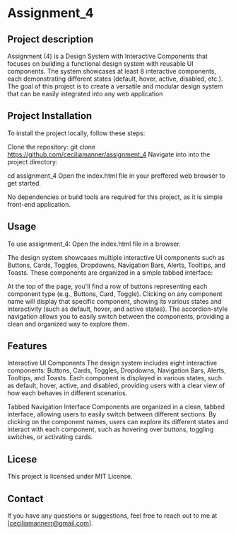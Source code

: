 # Assignment_4

## Project description
Assignment (4) is a Design System with Interactive Components that focuses on building a functional design system with reusable UI components. The system showcases at least 8 interactive components, each demonstrating different states (default, hover, active, disabled, etc.). The goal of this project is to create a versatile and modular design system that can be easily integrated into any web application


## Project Installation 
To install the project locally, follow these steps:

Clone the repository:
git clone https://github.com/ceciliamanner/assignment_4
Navigate into into the project directory:

cd assignment_4 
Open the index.html file in your preffered web browser to get started.

No dependencies or build tools are required for this project, as it is simple front-end application. 


## Usage
To use assignment_4:
Open the index.html file in a browser. 

The design system showcases multiple interactive UI components such as Buttons, Cards, Toggles, Dropdowns, Navigation Bars, Alerts, Tooltips, and Toasts. These components are organized in a simple tabbed interface:

At the top of the page, you'll find a row of buttons representing each component type (e.g., Buttons, Card, Toggle).
Clicking on any component name will display that specific component, showing its various states and interactivity (such as default, hover, and active states).
The accordion-style navigation allows you to easily switch between the components, providing a clean and organized way to explore them.


## Features 
Interactive UI Components
The design system includes eight interactive components: Buttons, Cards, Toggles, Dropdowns, Navigation Bars, Alerts, Tooltips, and Toasts. Each component is displayed in various states, such as default, hover, active, and disabled, providing users with a clear view of how each behaves in different scenarios.

Tabbed Navigation Interface
Components are organized in a clean, tabbed interface, allowing users to easily switch between different sections. By clicking on the component names, users can explore its different states and interact with each component, such as hovering over buttons, toggling switches, or activating cards.


## Licese
This project is licensed under MIT License. 


## Contact 
If you have any questions or suggestions, feel free to reach out to me at [ceciliamannerr@gmail.com].

